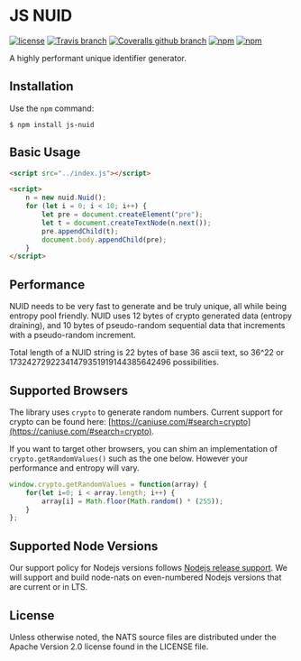 # JS NUID

[![license](https://img.shields.io/github/license/nats-io/js-nuid.svg)](https://www.apache.org/licenses/LICENSE-2.0)
[![Travis branch](https://img.shields.io/travis/nats-io/js-nuid/master.svg)]()
[![Coveralls github branch](https://img.shields.io/coveralls/github/nats-io/js-nuid/master.svg)]()
[![npm](https://img.shields.io/npm/v/js-nuid.svg)](https://www.npmjs.com/package/nats)
[![npm](https://img.shields.io/npm/dt/js-nuid.svg)](https://www.npmjs.com/package/nats)

A highly performant unique identifier generator.

## Installation

Use the `npm` command:

	$ npm install js-nuid

## Basic Usage
```html
<script src="../index.js"></script>

<script>
    n = new nuid.Nuid();
    for (let i = 0; i < 10; i++) {
        let pre = document.createElement("pre");
        let t = document.createTextNode(n.next());
        pre.appendChild(t);
        document.body.appendChild(pre);
    }
</script>
```


## Performance
NUID needs to be very fast to generate and be truly unique, all while being entropy pool friendly.
NUID uses 12 bytes of crypto generated data (entropy draining), and 10 bytes of pseudo-random
sequential data that increments with a pseudo-random increment.

Total length of a NUID string is 22 bytes of base 36 ascii text, so 36^22 or
17324272922341479351919144385642496 possibilities.

## Supported Browsers 

The library uses `crypto` to generate random numbers. Current support for crypto 
can be found here: [https://caniuse.com/#search=crypto](https://caniuse.com/#search=crypto).

If you want to target other browsers, you can shim an implementation of `crypto.getRandomValues()`
such as the one below. However your performance and entropy will vary.

```javascript
window.crypto.getRandomValues = function(array) {
    for(let i=0; i < array.length; i++) {
        array[i] = Math.floor(Math.random() * (255));
    }
};
```

## Supported Node Versions

Our support policy for Nodejs versions follows [Nodejs release support]( https://github.com/nodejs/Release).
We will support and build node-nats on even-numbered Nodejs versions that are current or in LTS.

## License

Unless otherwise noted, the NATS source files are distributed under the Apache Version 2.0 license found in the LICENSE file.

